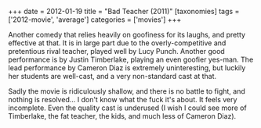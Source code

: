 +++
date = 2012-01-19
title = "Bad Teacher (2011)"
[taxonomies]
tags = ['2012-movie', 'average']
categories = ['movies']
+++

Another comedy that relies heavily on goofiness for its laughs, and
pretty effective at that. It is in large part due to the
overly-competitive and pretentious rival teacher, played well by Lucy
Punch. Another good performance is by Justin Timberlake, playing an even
goofier yes-man. The lead performance by Cameron Diaz is extremely
uninteresting, but luckily her students are well-cast, and a very
non-standard cast at that.

Sadly the movie is ridiculously shallow, and there is no battle to
fight, and nothing is resolved... I don't know what the fuck it's
about. It feels very incomplete. Even the quality cast is underused (I
wish I could see more of Timberlake, the fat teacher, the kids, and much
less of Cameron Diaz).
